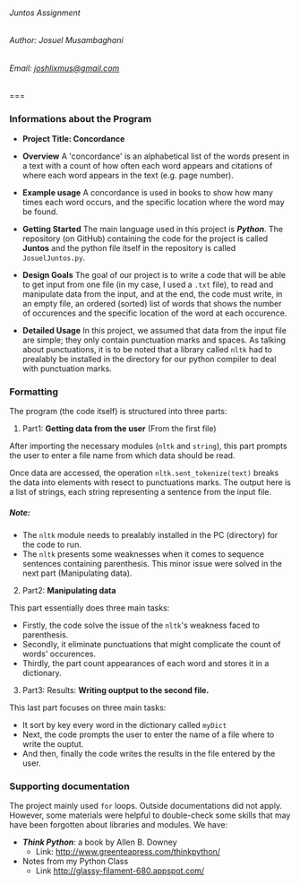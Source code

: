 ###### Juntos Assignment
###### Author: Josuel Musambaghani
###### Email: <joshlixmus@gmail.com>
===

### Informations about the Program

- **Project Title: Concordance**
- **Overview**
A 'concordance' is an alphabetical list of the words present in a text with a count of how often each word appears and citations of where each word appears in the text (e.g. page number).

- **Example usage**
A concordance is used in books to show how many times each word occurs, and the specific location where the word may be found.
- **Getting Started**
The main language used in this project is ***Python***. The repository (on GitHub) containing the code for the project is called **Juntos** and the python file itself in the repository is called `JosuelJuntos.py`. 
- **Design Goals**
The goal of our project is to write a code that will be  able to get input from one file (in my case, I used a `.txt` file), to read and manipulate data from the input, and at the end, the code must write, in an empty file, an ordered (sorted) list of words that shows the number of occurences and the specific location of the word at each occurence.  
- **Detailed Usage**
In this project, we assumed that data from the input file are simple; they only contain punctuation marks and spaces. 
As talking about punctuations, it is to be noted that a library called `nltk` had to prealably be installed in the directory for our python compiler to deal with punctuation marks.  

### Formatting
The program (the code itself) is structured into three parts: 
1. Part1: **Getting data from the user** (From the first file)

After importing the necessary modules (`nltk` and `string`), this part prompts the user to enter a file name from which data should be read.

Once data are accessed, the operation `nltk.sent_tokenize(text)` breaks the data into elements with resect to punctuations marks. The output here is a list of strings, each string representing a sentence from the input file. 

##### Note: 
- The `nltk` module needs to prealably installed in the PC (directory) for the code to run.
- The `nltk` presents some weaknesses when it comes to sequence sentences containing parenthesis. This minor issue were solved in the next part (Manipulating data).

2. Part2: **Manipulating data**

This part essentially does three main tasks:
* Firstly, the code solve the issue of the `nltk`'s weakness faced to parenthesis.
* Secondly, it eliminate punctuations that might complicate  the count of words' occurences.
* Thirdly, the part count appearances of each word and stores it in a dictionary. 
    

3. Part3: Results: **Writing ouptput to the second file.**

This last part focuses on three main tasks: 
- It sort by key every word in the dictionary called `myDict`
- Next, the code prompts the user to enter the name of a file where to write the ouptut. 
- And then, finally the code writes the results in the file entered by the user.

### Supporting documentation

The project mainly used `for` loops. Outside documentations did not apply. 
However, some materials were helpful to double-check some skills that may have been forgotten about libraries and modules. We have:
* ***Think Python***: a book by Allen B. Downey 
    - Link: <http://www.greenteapress.com/thinkpython/>
* Notes from my Python Class
    - Link <http://glassy-filament-680.appspot.com/> 


